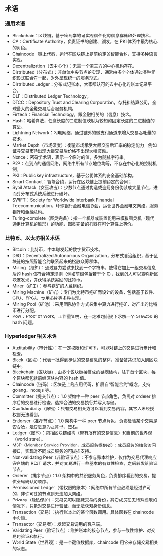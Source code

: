 ## 术语

### 通用术语

* Blockchain：区块链，基于密码学的可实现信任化的信息存储和处理技术。
* CA：Certificate Authority，负责证书的创建、颁发，在 PKI 体系中最为核心的角色。
* Chaincode：链上代码，运行在区块链上提前约定的智能合约，支持多种语言实现。
* Decentralization（去中心化）：无需一个第三方的中心机构存在。
* Distributed（分布式）：非单体中央节点的实现，通常由多个个体通过某种组织形式联合在一起，对外呈现统一的服务形式。
* Distributed Ledger：分布式记账本，大家都认可的去中心化的账本记录平台。
* DLT：Distributed Ledger Technology。
* DTCC：Depository Trust and Clearing Corporation，存托和结算公司，全球最大的金融交易后台服务机构。
* Fintech：Financial Technology，跟金融相关的（信息）技术。
* Hash：哈希算法，任意长度的二进制值映射为较短的固定长度的二进制值的算法。
* Lightning Network：闪电网络，通过链外的微支付通道来增大交易吞吐量的技术。
* Market Depth（市场深度）：衡量市场承受大额交易后汇率的稳定能力，例如证券交易市场出现大额交易后价格不出现大幅波动。
* Nonce：密码学术语，表示一个临时的值，多为随机字符串。
* P2P：点到点的通信网络，网络中所有节点地位均等，不存在中心化的控制机制。
* PKI：Public key infrastructure，基于公钥体系的安全基础架构。
* Smart Contract：智能合约，运行在区块链上提前约定的合同；
* Sybil Attack（女巫攻击）：少数节点通过伪造或盗用身份伪装成大量节点，进而对分布式系统系统进行破坏。
* SWIFT：Society for Worldwide Interbank Financial Telecommunication，环球银行金融电信协会，运营世界金融电文网络，服务银行和金融机构。
* Turing-complete（图灵完备）：指一个机器或装置能用来模拟图灵机（现代通用计算机的雏形）的功能，图灵完备的机器在可计算性上等价。


### 比特币、以太坊相关术语
* Bitcoin：比特币，中本聪发起的数字货币技术。
* DAO：Decentralized Autonomous Organization，分布式自治组织，基于区块链的按照智能合约联系起来的松散众筹群体。
* Mining（挖矿）：通过暴力尝试来找到一个字符串，使得它加上一组交易信息后的 hash 值符合特定规则（例如前缀包括若干个 0），找到的人可以宣称新区块被发现，并获得系统奖励的比特币。
* Miner（矿工）：参与挖矿的人或组织。
* Mining Machine（矿机）：专门为比特币挖矿而设计的设备，包括基于软件、GPU、FPGA、专用芯片等多种实现。
* Mining Pool（矿池）：采用团队协作方式来集中算力进行挖矿，对产出的比特币进行分配。
* PoW：Proof of Work，工作量证明，在一定难题前提下求解一个 SHA256 的 hash 问题。


### Hyperledger 相关术语

* Auditability（审计性）：在一定权限和许可下，可以对链上的交易进行审计和检查。
* Block（区块）：代表一批得到确认的交易信息的整体，准备被共识加入到区块链中。
* Blockchain（区块链）：由多个区块链接而成的链表结构，除了首个区块，每个区块都包括前继区块内容的 hash 值。
* Chaincode（链码）：区块链上的应用代码，扩展自“智能合约”概念，支持 golang、nodejs 等。
* Committer（提交节点）：1.0 架构中一种 peer 节点角色，负责对 orderer 排序后的交易进行检查，选择合法的交易执行并写入存储。
* Confidentiality（保密）：只有交易相关方可以看到交易内容，其它人未经授权则无法看到。
* Endorser（推荐节点）：1.0 架构中一种 peer 节点角色，负责检验某个交易是否合法，是否愿意为之背书、签名。
* Ledger（账本）：包括区块链结构（带有所有的交易信息）和当前的世界观（world state）。
* MSP（Member Service Provider，成员服务提供者）：成员服务的抽象访问接口，实现对不同成员服务的可拔插支持。
* Non-validating Peer（非验证节点）：不参与账本维护，仅作为交易代理响应客户端的 REST 请求，并对交易进行一些基本的有效性检查，之后转发给验证节点。
* Orderer（排序节点）：1.0 架构中的共识服务角色，负责排序看到的交易，提供全局确认的顺序。
* Permissioned Ledger（带权限的账本）：网络中所有节点必须是经过许可的，非许可过的节点则无法加入网络。
* Privacy（隐私保护）：交易员可以隐藏交易的身份，其它成员在无特殊权限的情况下，只能对交易进行验证，而无法获知身份信息。
* Transaction（交易）：执行账本上的某个函数调用。具体函数在 chaincode 中实现。
* Transactor（交易者）：发起交易调用的客户端。
* Validating Peer（验证节点）：维护账本的核心节点，参与一致性维护、对交易的验证和执行。
* World State（世界观）：是一个键值数据库，chaincode 用它来存储交易相关的状态。